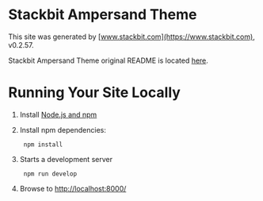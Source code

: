 # Stackbit Ampersand Theme

This site was generated by [www.stackbit.com](https://www.stackbit.com), v0.2.57.

Stackbit Ampersand Theme original README is located [here](./README.theme.md).

# Running Your Site Locally

1. Install [Node.js and npm](https://nodejs.org/en/)

1. Install npm dependencies:

        npm install

1. Starts a development server

        npm run develop

1. Browse to [http://localhost:8000/](http://localhost:8000/)
